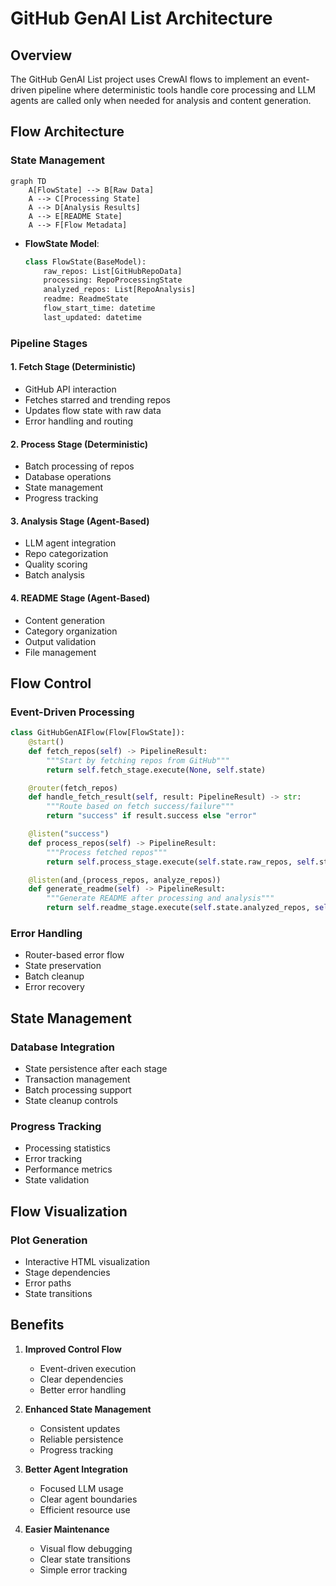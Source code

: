 # GitHub GenAI List Architecture

## Overview

The GitHub GenAI List project uses CrewAI flows to implement an event-driven pipeline where deterministic tools handle core processing and LLM agents are called only when needed for analysis and content generation.

## Flow Architecture

### State Management
```mermaid
graph TD
    A[FlowState] --> B[Raw Data]
    A --> C[Processing State]
    A --> D[Analysis Results]
    A --> E[README State]
    A --> F[Flow Metadata]
```

- **FlowState Model**:
  ```python
  class FlowState(BaseModel):
      raw_repos: List[GitHubRepoData]
      processing: RepoProcessingState
      analyzed_repos: List[RepoAnalysis]
      readme: ReadmeState
      flow_start_time: datetime
      last_updated: datetime
  ```

### Pipeline Stages

#### 1. Fetch Stage (Deterministic)
- GitHub API interaction
- Fetches starred and trending repos
- Updates flow state with raw data
- Error handling and routing

#### 2. Process Stage (Deterministic)
- Batch processing of repos
- Database operations
- State management
- Progress tracking

#### 3. Analysis Stage (Agent-Based)
- LLM agent integration
- Repo categorization
- Quality scoring
- Batch analysis

#### 4. README Stage (Agent-Based)
- Content generation
- Category organization
- Output validation
- File management

## Flow Control

### Event-Driven Processing
```python
class GitHubGenAIFlow(Flow[FlowState]):
    @start()
    def fetch_repos(self) -> PipelineResult:
        """Start by fetching repos from GitHub"""
        return self.fetch_stage.execute(None, self.state)

    @router(fetch_repos)
    def handle_fetch_result(self, result: PipelineResult) -> str:
        """Route based on fetch success/failure"""
        return "success" if result.success else "error"

    @listen("success")
    def process_repos(self) -> PipelineResult:
        """Process fetched repos"""
        return self.process_stage.execute(self.state.raw_repos, self.state)

    @listen(and_(process_repos, analyze_repos))
    def generate_readme(self) -> PipelineResult:
        """Generate README after processing and analysis"""
        return self.readme_stage.execute(self.state.analyzed_repos, self.state)
```

### Error Handling
- Router-based error flow
- State preservation
- Batch cleanup
- Error recovery

## State Management

### Database Integration
- State persistence after each stage
- Transaction management
- Batch processing support
- State cleanup controls

### Progress Tracking
- Processing statistics
- Error tracking
- Performance metrics
- State validation

## Flow Visualization

### Plot Generation
- Interactive HTML visualization
- Stage dependencies
- Error paths
- State transitions

## Benefits

1. **Improved Control Flow**
   - Event-driven execution
   - Clear dependencies
   - Better error handling

2. **Enhanced State Management**
   - Consistent updates
   - Reliable persistence
   - Progress tracking

3. **Better Agent Integration**
   - Focused LLM usage
   - Clear agent boundaries
   - Efficient resource use

4. **Easier Maintenance**
   - Visual flow debugging
   - Clear state transitions
   - Simple error tracking
